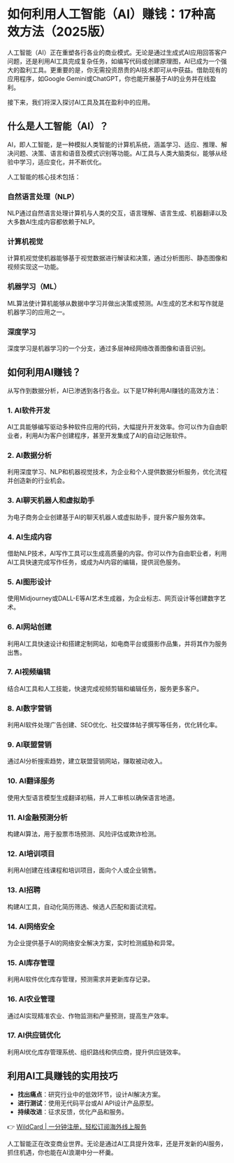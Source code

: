 # 如何利用人工智能（AI）赚钱：17种高效方法（2025版）

人工智能（AI）正在重塑各行各业的商业模式。无论是通过生成式AI应用回答客户问题，还是利用AI工具完成复杂任务，如编写代码或创建原理图，AI已成为一个强大的盈利工具。更重要的是，你无需投资昂贵的AI技术即可从中获益。借助现有的应用程序，如Google Gemini或ChatGPT，你也能开展基于AI的业务并在线盈利。

接下来，我们将深入探讨AI工具及其在盈利中的应用。

## 什么是人工智能（AI）？

AI，即人工智能，是一种模拟人类智能的计算机系统，涵盖学习、适应、推理、解决问题、决策、语言和语音及模式识别等功能。AI工具与人类大脑类似，能够从经验中学习，适应变化，并不断优化。

人工智能的核心技术包括：

### 自然语言处理（NLP）
NLP通过自然语言处理计算机与人类的交互，语言理解、语言生成、机器翻译以及大多数AI生成内容都依赖于NLP。

### 计算机视觉
计算机视觉使机器能够基于视觉数据进行解读和决策，通过分析图形、静态图像和视频实现这一功能。

### 机器学习（ML）
ML算法使计算机能够从数据中学习并做出决策或预测。AI生成的艺术和写作就是机器学习的应用之一。

### 深度学习
深度学习是机器学习的一个分支，通过多层神经网络改善图像和语音识别。

## 如何利用AI赚钱？

从写作到数据分析，AI已渗透到各行各业。以下是17种利用AI赚钱的高效方法：

### 1. AI软件开发
AI工具能够编写驱动多种软件应用的代码，大幅提升开发效率。你可以作为自由职业者，利用AI为客户创建程序，甚至开发集成了AI的自动记账软件。

### 2. AI数据分析
利用深度学习、NLP和机器视觉技术，为企业和个人提供数据分析服务，优化流程并创造新的行业机会。

### 3. AI聊天机器人和虚拟助手
为电子商务企业创建基于AI的聊天机器人或虚拟助手，提升客户服务效率。

### 4. AI生成内容
借助NLP技术，AI写作工具可以生成高质量的内容。你可以作为自由职业者，利用AI工具快速完成写作任务，或成为AI内容的编辑，提供润色服务。

### 5. AI图形设计
使用Midjourney或DALL-E等AI艺术生成器，为企业标志、网页设计等创建数字艺术。

### 6. AI网站创建
利用AI工具快速设计和搭建定制网站，如电商平台或摄影作品集，并将其作为服务出售。

### 7. AI视频编辑
结合AI工具和人工技能，快速完成视频剪辑和编辑任务，服务更多客户。

### 8. AI数字营销
利用AI软件处理广告创建、SEO优化、社交媒体帖子撰写等任务，优化转化率。

### 9. AI联盟营销
通过AI分析搜索趋势，建立联盟营销网站，赚取被动收入。

### 10. AI翻译服务
使用大型语言模型生成翻译初稿，并人工审核以确保语言地道。

### 11. AI金融预测分析
构建AI算法，用于股票市场预测、风险评估或欺诈检测。

### 12. AI培训项目
利用AI创建在线课程和培训项目，面向个人或企业销售。

### 13. AI招聘
构建AI工具，自动化简历筛选、候选人匹配和面试流程。

### 14. AI网络安全
为企业提供基于AI的网络安全解决方案，实时检测威胁和异常。

### 15. AI库存管理
利用AI软件优化库存管理，预测需求并更新库存记录。

### 16. AI农业管理
通过AI实现精准农业、作物监测和产量预测，提高生产效率。

### 17. AI供应链优化
利用AI优化库存管理系统、组织路线和供应商，提升供应链效率。

## 利用AI工具赚钱的实用技巧
- **找出痛点**：研究行业中的低效环节，设计AI解决方案。
- **进行测试**：使用无代码平台或AI API设计产品原型。
- **持续改进**：征求反馈，优化产品和服务。

👉 [WildCard | 一分钟注册，轻松订阅海外线上服务](https://bbtdd.com/WildCard)

人工智能正在改变商业世界。无论是通过AI工具提升效率，还是开发新的AI服务，抓住机遇，你也能在AI浪潮中分一杯羹。
